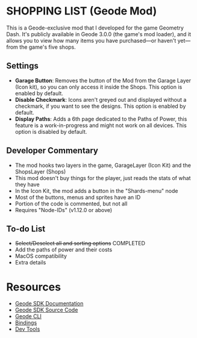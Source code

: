 # SHOPPING LIST (Geode Mod)

This is a Geode-exclusive mod that I developed for the game Geometry Dash. It's publicly available in Geode 3.0.0 (the game's mod loader), and it allows you to view how many items you have purchased—or haven't yet—from the game's five shops.

## Settings

* **Garage Button**: Removes the button of the Mod from the Garage Layer (Icon kit), so you can only access it inside the Shops. This option is enabled by default.
* **Disable Checkmark**: Icons aren't greyed out and displayed without a checkmark, if you want to see the designs. This option is enabled by default.
* **Display Paths**: Adds a 6th page dedicated to the Paths of Power, this feature is a work-in-progress and might not work on all devices. This option is disabled by default.

## Developer Commentary

* The mod hooks two layers in the game, GarageLayer (Icon Kit) and the ShopsLayer (Shops)
* This mod doesn't buy things for the player, just reads the stats of what they have
* In the Icon Kit, the mod adds a button in the "Shards-menu" node
* Most of the buttons, menus and sprites have an ID
* Portion of the code is commented, but not all
* Requires "Node-IDs" (v1.12.0 or above)

## To-do List

* ~~Select/Deselect all and sorting options~~ COMPLETED
* Add the paths of power and their costs
* MacOS compatibility
* Extra details

# Resources
* [Geode SDK Documentation](https://docs.geode-sdk.org/)
* [Geode SDK Source Code](https://github.com/geode-sdk/geode/)
* [Geode CLI](https://github.com/geode-sdk/cli)
* [Bindings](https://github.com/geode-sdk/bindings/)
* [Dev Tools](https://github.com/geode-sdk/DevTools)